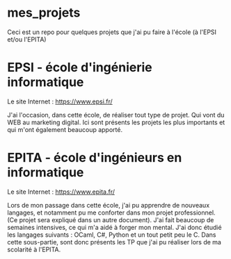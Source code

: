# mes_projets
Ceci est un repo pour quelques projets que j'ai pu faire à l'école (à l'EPSI et/ou l'EPITA)

# EPSI - école d'ingénierie informatique
Le site Internet : https://www.epsi.fr/

J'ai l'occasion, dans cette école, de réaliser tout type de projet. Qui vont du WEB au marketing digital. Ici sont présents les projets les plus importants et qui m'ont également beaucoup apporté.

# EPITA - école d'ingénieurs en informatique
Le site Internet : https://www.epita.fr/

Lors de mon passage dans cette école, j'ai pu apprendre de nouveaux langages, et notamment pu me conforter dans mon projet professionnel. (Ce projet sera expliqué dans un autre document). J'ai fait beaucoup de semaines intensives, ce qui m'a aidé à forger mon mental. J'ai donc étudié les langages suivants : OCaml, C#, Python et un tout petit peu le C.
Dans cette sous-partie, sont donc présents les TP que j'ai pu réaliser lors de ma scolarité à l'EPITA.  
